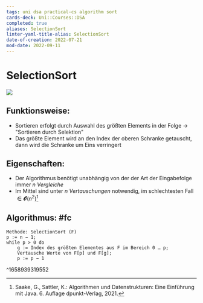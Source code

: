 ```yaml
---
tags: uni dsa practical-cs algorithm sort
cards-deck: Uni::Courses::DSA
completed: true
aliases: SelectionSort
linter-yaml-title-alias: SelectionSort
date-of-creation: 2022-07-21
mod-date: 2022-09-11
---
```


# SelectionSort
![](https://corte.si/posts/code/visualisingsorting/selection.png)

## Funktionsweise:
- Sortieren erfolgt durch Auswahl des größten Elements in der Folge
	→ "Sortieren durch Selektion"
- Das größte Element wird an den Index der oberen Schranke getauscht, dann wird die Schranke um Eins verringert

## Eigenschaften:
- Der Algorithmus benötigt unabhängig von der der Art der Eingabefolge immer $n$ *Vergleiche*
- Im Mittel sind unter $n$ *Vertauschungen* notwendig, im schlechtesten Fall $\in\mathbfcal{O}(n^2)$[^1]

## Algorithmus: #fc
```
Methode: SelectionSort (F)
p := n − 1;
while p > 0 do
	g := Index des größten Elementes aus F im Bereich 0 … p;
	Vertausche Werte von F[p] und F[g];
	p := p − 1
```
^1658939319552
[^1]:Saake, G., Sattler, K.: Algorithmen und Datenstrukturen: Eine Einführung mit Java. 6. Auflage dpunkt-Verlag, 2021.
